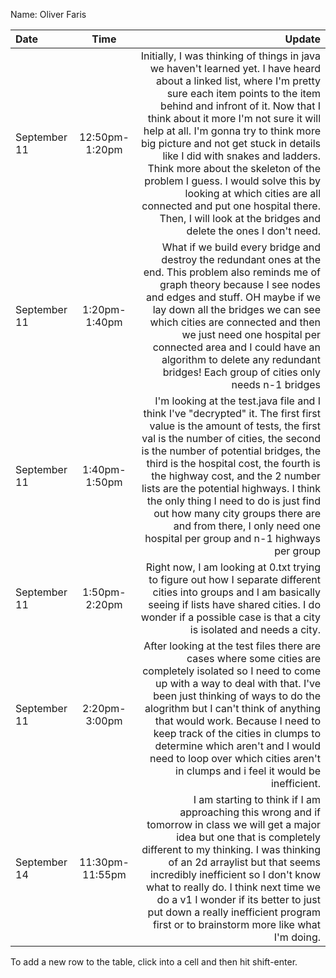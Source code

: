 Name: Oliver Faris

| Date         |      Time       |                                                                                                                                                                                                                                                                                                                                                                                                                                                                                                                                                                            Update |
|:-------------|:---------------:|----------------------------------------------------------------------------------------------------------------------------------------------------------------------------------------------------------------------------------------------------------------------------------------------------------------------------------------------------------------------------------------------------------------------------------------------------------------------------------------------------------------------------------------------------------------------------------:|
| September 11 | 12:50pm-1:20pm  | Initially, I was thinking of things in java we haven't learned yet. I have heard about a linked list, where I'm pretty sure each item points to the item behind and infront of it. Now that I think about it more I'm not sure it will help at all. I'm gonna try to think more big picture and not get stuck in details like I did with snakes and ladders. Think more about the skeleton of the problem I guess. I would solve this by looking at which cities are all connected and put one hospital there. Then, I will look at the bridges and delete the ones I don't need. |
| September 11 |  1:20pm-1:40pm  |                                                                                                                                                                     What if we build every bridge and destroy the redundant ones at the end. This problem also reminds me of graph theory because I see nodes and edges and stuff. OH maybe if we lay down all the bridges we can see which cities are connected and then we just need one hospital per connected area and I could have an algorithm to delete any redundant bridges! Each group of cities only needs n-1 bridges |
| September 11 |  1:40pm-1:50pm  |                                                                                       I'm looking at the test.java file and I think I've "decrypted" it. The first first value is the amount of tests, the first val is the number of cities, the second is the number of potential bridges, the third is the hospital cost, the fourth is the highway cost, and the 2 number lists are the potential highways. I think the only thing I need to do is just find out how many city groups there are and from there, I only need one hospital per group and n-1 highways per group |
| September 11 |  1:50pm-2:20pm  |                                                                                                                                                                                                                                                                                                                                              Right now, I am looking at 0.txt trying to figure out how I separate different cities into groups and I am basically seeing if lists have shared cities. I do wonder if a possible case is that a city is isolated and needs a city. |
| September 11 |  2:20pm-3:00pm  |                                                                                                                                                    After looking at the test files there are cases where some cities are completely isolated so I need to come up with a way to deal with that. I've been just thinking of ways to do the alogrithm but I can't think of anything that would work. Because I need to keep track of the cities in clumps to determine which aren't and I would need to loop over which cities aren't in clumps and i feel it would be inefficient. |
| September 14 | 11:30pm-11:55pm |                                                                                                                                                        I am starting to think if I am approaching this wrong and if tomorrow in class we will get a major idea but one that is completely different to my thinking. I was thinking of an 2d arraylist but that seems incredibly inefficient so I don't know what to really do. I think next time we do a v1 I wonder if its better to just put down a really inefficient program first or to brainstorm more like what I'm doing. |

To add a new row to the table, click into a cell and then hit shift-enter.